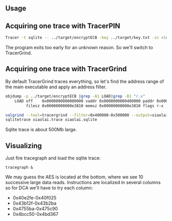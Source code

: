## Usage

## Acquiring one trace with TracerPIN

```bash
Tracer -t sqlite -- ../target/encryptECB -key ../target/key.txt -in <(echo 000102030405060708090a0b0c0d0e0f|xxd -r -p) -out >(xxd -p)
```

The program exits too early for an unknown reason. So we'll switch to TracerGrind.

## Acquiring one trace with TracerGrind

By default TracerGrind traces everything, so let's find the address range of the main executable and apply an address filter.

```bash
objdump -p ../target/encryptECB |grep -A1 LOAD|grep -B1 "r.x"
    LOAD off    0x0000000000000000 vaddr 0x0000000000400000 paddr 0x0000000000400000 align 2**12
         filesz 0x00000000000e3810 memsz 0x00000000000e3810 flags r-x

valgrind --tool=tracergrind --filter=0x400000-0x500000 --output=xiaolai.trace ../target/encryptECB -key ../target/key.txt -in <(echo 000102030405060708090a0b0c0d0e0f|xxd -r -p) -out >(xxd -p)
sqlitetrace xiaolai.trace xiaolai.sqlite
```

Sqlite trace is about 500Mb large.

## Visualizing

Just fire tracegraph and load the sqlite trace:

```
tracegraph &
```

We may guess the AES is located at the bottom, where we see 10 successive large data reads.
Instructions are localized in several columns so for DCA we'll have to try each column:

* 0x40e2fe-0x40f025
* 0x43b12f-0x43b2ba
* 0x4755ba-0x475c90
* 0x4bcc50-0x4bd367

